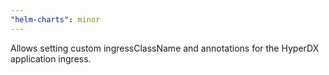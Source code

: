 ```yaml
---
"helm-charts": minor
---
```


Allows setting custom ingressClassName and annotations for the HyperDX application ingress.
